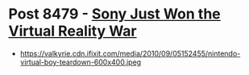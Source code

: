 # Post 8479 - [Sony Just Won the Virtual Reality War](https://www.ifixit.com/News/8479/sony-playstation-vr)

- https://valkyrie.cdn.ifixit.com/media/2010/09/05152455/nintendo-virtual-boy-teardown-600x400.jpeg
